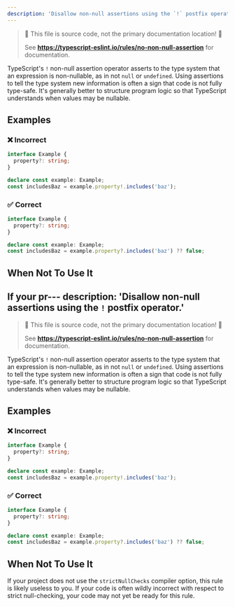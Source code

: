 ```yaml
---
description: 'Disallow non-null assertions using the `!` postfix operator.'
---
```


> 🛑 This file is source code, not the primary documentation location! 🛑
>
> See **https://typescript-eslint.io/rules/no-non-null-assertion** for documentation.

TypeScript's `!` non-null assertion operator asserts to the type system that an expression is non-nullable, as in not `null` or `undefined`.
Using assertions to tell the type system new information is often a sign that code is not fully type-safe.
It's generally better to structure program logic so that TypeScript understands when values may be nullable.

## Examples

<!--tabs-->

### ❌ Incorrect

```ts
interface Example {
  property?: string;
}

declare const example: Example;
const includesBaz = example.property!.includes('baz');
```

### ✅ Correct

```ts
interface Example {
  property?: string;
}

declare const example: Example;
const includesBaz = example.property?.includes('baz') ?? false;
```

## When Not To Use It

If your pr---
description: 'Disallow non-null assertions using the `!` postfix operator.'
---

> 🛑 This file is source code, not the primary documentation location! 🛑
>
> See **https://typescript-eslint.io/rules/no-non-null-assertion** for documentation.

TypeScript's `!` non-null assertion operator asserts to the type system that an expression is non-nullable, as in not `null` or `undefined`.
Using assertions to tell the type system new information is often a sign that code is not fully type-safe.
It's generally better to structure program logic so that TypeScript understands when values may be nullable.

## Examples

<!--tabs-->

### ❌ Incorrect

```ts
interface Example {
  property?: string;
}

declare const example: Example;
const includesBaz = example.property!.includes('baz');
```

### ✅ Correct

```ts
interface Example {
  property?: string;
}

declare const example: Example;
const includesBaz = example.property?.includes('baz') ?? false;
```

## When Not To Use It

If your project does not use the `strictNullChecks` compiler option, this rule is likely useless to you.
If your code is often wildly incorrect with respect to strict null-checking, your code may not yet be ready for this rule.
